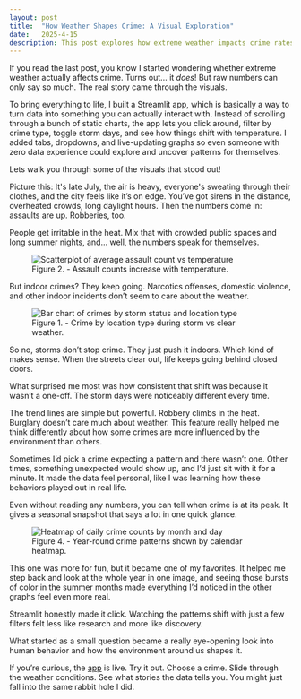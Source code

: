 ```yaml
---
layout: post
title:  "How Weather Shapes Crime: A Visual Exploration"
date:   2025-4-15
description: This post explores how extreme weather impacts crime rates using data analysis, visualizations, and real-world trends.
---
```


If you read the last post, you know I started wondering whether extreme weather actually affects crime. Turns out… it <em>does</em>! But raw numbers can only say so much. The real story came through the visuals.<br>

To bring everything to life, I built a Streamlit app, which is basically a way to turn data into something you can actually interact with. Instead of scrolling through a bunch of static charts, the app lets you click around, filter by crime type, toggle storm days, and see how things shift with temperature. I added tabs, dropdowns, and live-updating graphs so even someone with zero data experience could explore and uncover patterns for themselves.<br>

Lets walk you through some of the visuals that stood out!<br>

Picture this: It's late July, the air is heavy, everyone's sweating through their clothes, and the city feels like it’s on edge. You’ve got sirens in the distance, overheated crowds, long daylight hours. Then the numbers come in: assaults are up. Robberies, too.<br>

People get irritable in the heat. Mix that with crowded public spaces and long summer nights, and... well, the numbers speak for themselves.<br>
<figure>
  <img src="{{site.url}}/{{site.baseurl}}/assets/img/assault_vs_temp.png" alt="Scatterplot of average assault count vs temperature">
  <figcaption>Figure 2. - Assault counts increase with temperature.</figcaption>
</figure>
But indoor crimes? They keep going. Narcotics offenses, domestic violence, and other indoor incidents don’t seem to care about the weather.<br>
<figure>
  <img src="{{site.url}}/{{site.baseurl}}/assets/img/location_vs_storm.png" alt="Bar chart of crimes by storm status and location type">
  <figcaption>Figure 1. - Crime by location type during storm vs clear weather.</figcaption>
</figure>
So no, storms don’t stop crime. They just push it indoors. Which kind of makes sense. When the streets clear out, life keeps going behind closed doors.<br>

What surprised me most was how consistent that shift was because it wasn’t a one-off. The storm days were noticeably different every time.<br>

The trend lines are simple but powerful. Robbery climbs in the heat. Burglary doesn’t care much about weather. This feature really helped me think differently about how some crimes are more influenced by the environment than others.<br>

Sometimes I’d pick a crime expecting a pattern and there wasn’t one. Other times, something unexpected would show up, and I’d just sit with it for a minute. It made the data feel personal, like I was learning how these behaviors played out in real life.<br>

Even without reading any numbers, you can tell when crime is at its peak. It gives a seasonal snapshot that says a lot in one quick glance.<br>
<figure>
  <img src="{{site.url}}/{{site.baseurl}}/assets/img/crime_heatmap_calendar.png" alt="Heatmap of daily crime counts by month and day">
  <figcaption>Figure 4. - Year-round crime patterns shown by calendar heatmap.</figcaption>
</figure>
This one was more for fun, but it became one of my favorites. It helped me step back and look at the whole year in one image, and seeing those bursts of color in the summer months made everything I’d noticed in the other graphs feel even more real.<br>

Streamlit honestly made it click. Watching the patterns shift with just a few filters felt less like research and more like discovery.<br>

What started as a small question became a really eye-opening look into human behavior and how the environment around us shapes it.<br>

If you’re curious, the <a href="https://crime-weather-app-2cekkmprr2p9urjmdzzcrg.streamlit.app/" target="_blank">app</a> is live. Try it out. Choose a crime. Slide through the weather conditions. See what stories the data tells you. You might just fall into the same rabbit hole I did.